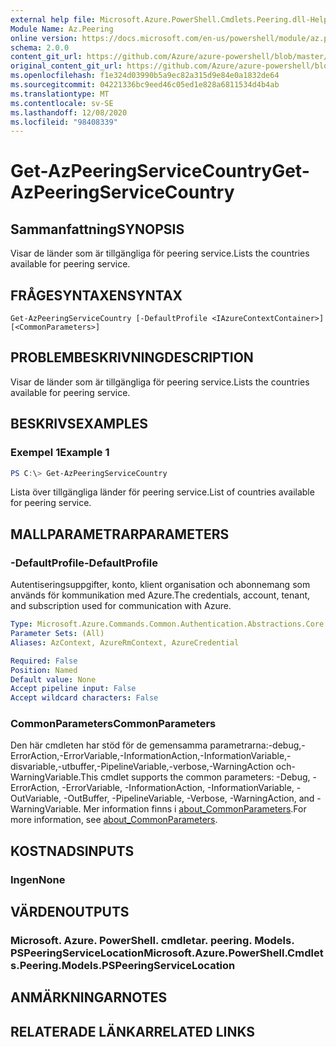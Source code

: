 ```yaml
---
external help file: Microsoft.Azure.PowerShell.Cmdlets.Peering.dll-Help.xml
Module Name: Az.Peering
online version: https://docs.microsoft.com/en-us/powershell/module/az.peering/get-azpeeringservicecountry
schema: 2.0.0
content_git_url: https://github.com/Azure/azure-powershell/blob/master/src/Peering/Peering/help/Get-AzPeeringServiceCountry.md
original_content_git_url: https://github.com/Azure/azure-powershell/blob/master/src/Peering/Peering/help/Get-AzPeeringServiceCountry.md
ms.openlocfilehash: f1e324d03990b5a9ec82a315d9e84e0a1832de64
ms.sourcegitcommit: 04221336bc9eed46c05ed1e828a6811534d4b4ab
ms.translationtype: MT
ms.contentlocale: sv-SE
ms.lasthandoff: 12/08/2020
ms.locfileid: "98408339"
---
```

# <span data-ttu-id="b0862-101">Get-AzPeeringServiceCountry</span><span class="sxs-lookup"><span data-stu-id="b0862-101">Get-AzPeeringServiceCountry</span></span>

## <span data-ttu-id="b0862-102">Sammanfattning</span><span class="sxs-lookup"><span data-stu-id="b0862-102">SYNOPSIS</span></span>
<span data-ttu-id="b0862-103">Visar de länder som är tillgängliga för peering service.</span><span class="sxs-lookup"><span data-stu-id="b0862-103">Lists the countries available for peering service.</span></span>

## <span data-ttu-id="b0862-104">FRÅGESYNTAXEN</span><span class="sxs-lookup"><span data-stu-id="b0862-104">SYNTAX</span></span>

```
Get-AzPeeringServiceCountry [-DefaultProfile <IAzureContextContainer>] [<CommonParameters>]
```

## <span data-ttu-id="b0862-105">PROBLEMBESKRIVNING</span><span class="sxs-lookup"><span data-stu-id="b0862-105">DESCRIPTION</span></span>
<span data-ttu-id="b0862-106">Visar de länder som är tillgängliga för peering service.</span><span class="sxs-lookup"><span data-stu-id="b0862-106">Lists the countries available for peering service.</span></span>

## <span data-ttu-id="b0862-107">BESKRIVS</span><span class="sxs-lookup"><span data-stu-id="b0862-107">EXAMPLES</span></span>

### <span data-ttu-id="b0862-108">Exempel 1</span><span class="sxs-lookup"><span data-stu-id="b0862-108">Example 1</span></span>
```powershell
PS C:\> Get-AzPeeringServiceCountry
```

<span data-ttu-id="b0862-109">Lista över tillgängliga länder för peering service.</span><span class="sxs-lookup"><span data-stu-id="b0862-109">List of countries available for peering service.</span></span>

## <span data-ttu-id="b0862-110">MALLPARAMETRAR</span><span class="sxs-lookup"><span data-stu-id="b0862-110">PARAMETERS</span></span>

### <span data-ttu-id="b0862-111">-DefaultProfile</span><span class="sxs-lookup"><span data-stu-id="b0862-111">-DefaultProfile</span></span>
<span data-ttu-id="b0862-112">Autentiseringsuppgifter, konto, klient organisation och abonnemang som används för kommunikation med Azure.</span><span class="sxs-lookup"><span data-stu-id="b0862-112">The credentials, account, tenant, and subscription used for communication with Azure.</span></span>

```yaml
Type: Microsoft.Azure.Commands.Common.Authentication.Abstractions.Core.IAzureContextContainer
Parameter Sets: (All)
Aliases: AzContext, AzureRmContext, AzureCredential

Required: False
Position: Named
Default value: None
Accept pipeline input: False
Accept wildcard characters: False
```

### <span data-ttu-id="b0862-113">CommonParameters</span><span class="sxs-lookup"><span data-stu-id="b0862-113">CommonParameters</span></span>
<span data-ttu-id="b0862-114">Den här cmdleten har stöd för de gemensamma parametrarna:-debug,-ErrorAction,-ErrorVariable,-InformationAction,-InformationVariable,-disvariable,-utbuffer,-PipelineVariable,-verbose,-WarningAction och-WarningVariable.</span><span class="sxs-lookup"><span data-stu-id="b0862-114">This cmdlet supports the common parameters: -Debug, -ErrorAction, -ErrorVariable, -InformationAction, -InformationVariable, -OutVariable, -OutBuffer, -PipelineVariable, -Verbose, -WarningAction, and -WarningVariable.</span></span> <span data-ttu-id="b0862-115">Mer information finns i [about_CommonParameters](http://go.microsoft.com/fwlink/?LinkID=113216).</span><span class="sxs-lookup"><span data-stu-id="b0862-115">For more information, see [about_CommonParameters](http://go.microsoft.com/fwlink/?LinkID=113216).</span></span>

## <span data-ttu-id="b0862-116">KOSTNADS</span><span class="sxs-lookup"><span data-stu-id="b0862-116">INPUTS</span></span>

### <span data-ttu-id="b0862-117">Ingen</span><span class="sxs-lookup"><span data-stu-id="b0862-117">None</span></span>

## <span data-ttu-id="b0862-118">VÄRDEN</span><span class="sxs-lookup"><span data-stu-id="b0862-118">OUTPUTS</span></span>

### <span data-ttu-id="b0862-119">Microsoft. Azure. PowerShell. cmdletar. peering. Models. PSPeeringServiceLocation</span><span class="sxs-lookup"><span data-stu-id="b0862-119">Microsoft.Azure.PowerShell.Cmdlets.Peering.Models.PSPeeringServiceLocation</span></span>

## <span data-ttu-id="b0862-120">ANMÄRKNINGAR</span><span class="sxs-lookup"><span data-stu-id="b0862-120">NOTES</span></span>

## <span data-ttu-id="b0862-121">RELATERADE LÄNKAR</span><span class="sxs-lookup"><span data-stu-id="b0862-121">RELATED LINKS</span></span>
